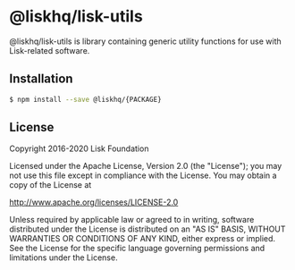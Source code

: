 # @liskhq/lisk-utils

@liskhq/lisk-utils is library containing generic utility functions for use with Lisk-related software.

## Installation

```sh
$ npm install --save @liskhq/{PACKAGE}
```

## License

Copyright 2016-2020 Lisk Foundation

Licensed under the Apache License, Version 2.0 (the "License");
you may not use this file except in compliance with the License.
You may obtain a copy of the License at

http://www.apache.org/licenses/LICENSE-2.0

Unless required by applicable law or agreed to in writing, software
distributed under the License is distributed on an "AS IS" BASIS,
WITHOUT WARRANTIES OR CONDITIONS OF ANY KIND, either express or implied.
See the License for the specific language governing permissions and
limitations under the License.

[lisk core github]: https://github.com/LiskHQ/lisk
[lisk documentation site]: https://lisk.com/documentation/lisk-sdk/references/lisk-elements/utils.html
